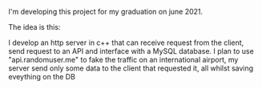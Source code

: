 I'm developing this project for my graduation on june 2021.

The idea is this:

I develop an http server in c++ that can receive request from the client, send request to an API and interface with a MySQL database.
I plan to use "api.randomuser.me" to fake the traffic on an international airport, my server send only some data to the client that requested it,
all whilst saving eveything on the DB